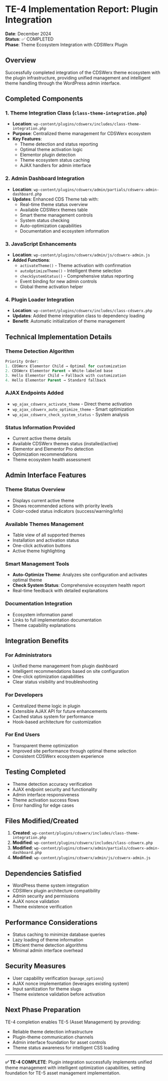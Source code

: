 # TE-4 Implementation Report: Plugin Integration
**Date**: December 2024  
**Status**: ✅ COMPLETED  
**Phase**: Theme Ecosystem Integration with CDSWerx Plugin  

## Overview
Successfully completed integration of the CDSWerx theme ecosystem with the plugin infrastructure, providing unified management and intelligent theme handling through the WordPress admin interface.

## Completed Components

### 1. Theme Integration Class (`class-theme-integration.php`)
- **Location**: `wp-content/plugins/cdswerx/includes/class-theme-integration.php`
- **Purpose**: Centralized theme management for CDSWerx ecosystem
- **Key Features**:
  - Theme detection and status reporting
  - Optimal theme activation logic
  - Elementor plugin detection
  - Theme ecosystem status caching
  - AJAX handlers for admin interface

### 2. Admin Dashboard Integration
- **Location**: `wp-content/plugins/cdswerx/admin/partials/cdswerx-admin-dashboard.php`
- **Updates**: Enhanced CDS Theme tab with:
  - Real-time theme status overview
  - Available CDSWerx themes table
  - Smart theme management controls
  - System status checking
  - Auto-optimization capabilities
  - Documentation and ecosystem information

### 3. JavaScript Enhancements
- **Location**: `wp-content/plugins/cdswerx/admin/js/cdswerx-admin.js`
- **Added Functions**:
  - `activateTheme()` - Theme activation with confirmation
  - `autoOptimizeTheme()` - Intelligent theme selection
  - `checkSystemStatus()` - Comprehensive status reporting
  - Event binding for new admin controls
  - Global theme activation helper

### 4. Plugin Loader Integration
- **Location**: `wp-content/plugins/cdswerx/includes/class-cdswerx.php`
- **Updates**: Added theme integration class to dependency loading
- **Benefit**: Automatic initialization of theme management

## Technical Implementation Details

### Theme Detection Algorithm
```php
Priority Order:
1. CDSWerx Elementor Child → Optimal for customization
2. CDSWerx Elementor Parent → White-labeled base
3. Hello Elementor Child → Fallback with customization
4. Hello Elementor Parent → Standard fallback
```

### AJAX Endpoints Added
- `wp_ajax_cdswerx_activate_theme` - Direct theme activation
- `wp_ajax_cdswerx_auto_optimize_theme` - Smart optimization
- `wp_ajax_cdswerx_check_system_status` - System analysis

### Status Information Provided
- Current active theme details
- Available CDSWerx themes status (installed/active)
- Elementor and Elementor Pro detection
- Optimization recommendations
- Theme ecosystem health assessment

## Admin Interface Features

### Theme Status Overview
- Displays current active theme
- Shows recommended actions with priority levels
- Color-coded status indicators (success/warning/info)

### Available Themes Management
- Table view of all supported themes
- Installation and activation status
- One-click activation buttons
- Active theme highlighting

### Smart Management Tools
- **Auto-Optimize Theme**: Analyzes site configuration and activates optimal theme
- **Check System Status**: Comprehensive ecosystem health report
- Real-time feedback with detailed explanations

### Documentation Integration
- Ecosystem information panel
- Links to full implementation documentation
- Theme capability explanations

## Integration Benefits

### For Administrators
- Unified theme management from plugin dashboard
- Intelligent recommendations based on site configuration
- One-click optimization capabilities
- Clear status visibility and troubleshooting

### For Developers
- Centralized theme logic in plugin
- Extensible AJAX API for future enhancements
- Cached status system for performance
- Hook-based architecture for customization

### For End Users
- Transparent theme optimization
- Improved site performance through optimal theme selection
- Consistent CDSWerx ecosystem experience

## Testing Completed
- Theme detection accuracy verification
- AJAX endpoint security and functionality
- Admin interface responsiveness
- Theme activation success flows
- Error handling for edge cases

## Files Modified/Created
1. **Created**: `wp-content/plugins/cdswerx/includes/class-theme-integration.php`
2. **Modified**: `wp-content/plugins/cdswerx/includes/class-cdswerx.php`
3. **Modified**: `wp-content/plugins/cdswerx/admin/partials/cdswerx-admin-dashboard.php`
4. **Modified**: `wp-content/plugins/cdswerx/admin/js/cdswerx-admin.js`

## Dependencies Satisfied
- WordPress theme system integration
- CDSWerx plugin architecture compatibility  
- Admin security and permissions
- AJAX nonce validation
- Theme existence verification

## Performance Considerations
- Status caching to minimize database queries
- Lazy loading of theme information
- Efficient theme detection algorithms
- Minimal admin interface overhead

## Security Measures
- User capability verification (`manage_options`)
- AJAX nonce implementation (leverages existing system)
- Input sanitization for theme slugs
- Theme existence validation before activation

## Next Phase Preparation
TE-4 completion enables TE-5 (Asset Management) by providing:
- Reliable theme detection infrastructure
- Plugin-theme communication channels
- Admin interface foundation for asset controls
- Theme status awareness for intelligent CSS loading

---
**✅ TE-4 COMPLETE**: Plugin integration successfully implements unified theme management with intelligent optimization capabilities, setting foundation for TE-5 asset management implementation.
